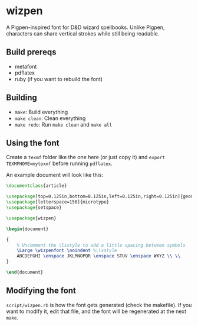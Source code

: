 # wizpen

A Pigpen-inspired font for D\&D wizard spellbooks. Unlike Pigpen, characters
can share vertical strokes while still being readable.

## Build prereqs

* metafont
* pdflatex
* ruby (if you want to rebuild the font)

## Building

* `make`: Build everything
* `make clean`: Clean everything
* `make redo`: Run `make clean` and `make all`

## Using the font

Create a `texmf` folder like the one here (or just copy it) and
`export TEXMFHOME=mytexmf` before running `pdflatex`.

An example document will look like this:

```tex
\documentclass{article}

\usepackage[top=0.125in,bottom=0.125in,left=0.125in,right=0.125in]{geometry}
\usepackage[letterspace=150]{microtype}
\usepackage{setspace}

\usepackage{wizpen}

\begin{document}

{
    % Uncomment the \lsstyle to add a little spacing between symbols
    \Large \wizpenfont \noindent %\lsstyle
    ABCDEFGHI \enspace JKLMNOPQR \enspace STUV \enspace WXYZ \\ \\
}

\end{document}
```

## Modifying the font

`script/wizpen.rb` is how the font gets generated (check the makefile).
If you want to modify it, edit that file, and the font will be regenerated
at the next `make`.

